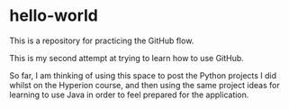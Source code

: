 # hello-world
This is a repository for practicing the GitHub flow. 

This is my second attempt at trying to learn how to use GitHub. 

So far, I am thinking of using this space to post the Python projects I did whilst on the Hyperion course, and then using the same project ideas
for learning to use Java in order to feel prepared for the application. 
